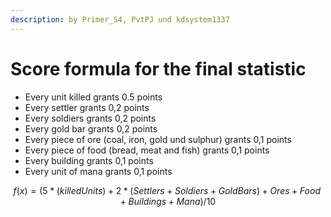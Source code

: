 ```yaml
---
description: by Primer_S4, PvtPJ und kdsystem1337
---
```


# Score formula for the final statistic

* Every unit killed grants 0.5 points
* Every settler grants 0,2 points
* Every soldiers grants 0,2 points
* Every gold bar grants 0,2 points
* Every piece of ore (coal, iron, gold und sulphur) grants 0,1 points
* Every piece of food (bread, meat and fish) grants 0,1 points
* Every building grants 0,1 points
* Every unit of mana grants 0,1 points

$$
f(x) = (5*(killedUnits) + 2* (Settlers + Soldiers + GoldBars) + Ores + Food + Buildings + Mana)/10
$$

